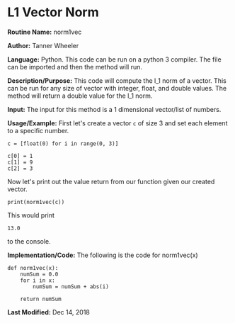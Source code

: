 # L1 Vector Norm

**Routine Name:** norm1vec

**Author:** Tanner Wheeler

**Language:** Python. This code can be run on a python 3 compiler. The file can be imported and then the method will run.

**Description/Purpose:** This code will compute the l_1 norm of a vector.  This can be run for any size of vector with integer, float, and double values.  The method will return a double value for the l_1 norm.

**Input:** The input for this method is a 1 dimensional vector/list of numbers.

**Usage/Example:**
First let's create a vector `c` of size 3 and set each element to a specific number.
```
c = [float(0) for i in range(0, 3)]

c[0] = 1
c[1] = 9
c[2] = 3
```
Now let's print out the value return from our function given our created vector.
```
print(norm1vec(c))
```
This would print
```
13.0
```
to the console.

**Implementation/Code:** The following is the code for norm1vec(x)
```
def norm1vec(x):
    numSum = 0.0
    for i in x:
        numSum = numSum + abs(i)
        
    return numSum
```

**Last Modified:** Dec 14, 2018

